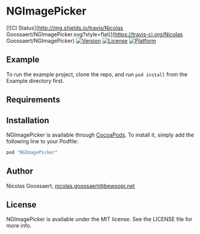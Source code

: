 # NGImagePicker

[![CI Status](http://img.shields.io/travis/Nicolas Goossaert/NGImagePicker.svg?style=flat)](https://travis-ci.org/Nicolas Goossaert/NGImagePicker)
[![Version](https://img.shields.io/cocoapods/v/NGImagePicker.svg?style=flat)](http://cocoapods.org/pods/NGImagePicker)
[![License](https://img.shields.io/cocoapods/l/NGImagePicker.svg?style=flat)](http://cocoapods.org/pods/NGImagePicker)
[![Platform](https://img.shields.io/cocoapods/p/NGImagePicker.svg?style=flat)](http://cocoapods.org/pods/NGImagePicker)

## Example

To run the example project, clone the repo, and run `pod install` from the Example directory first.

## Requirements

## Installation

NGImagePicker is available through [CocoaPods](http://cocoapods.org). To install
it, simply add the following line to your Podfile:

```ruby
pod "NGImagePicker"
```

## Author

Nicolas Goossaert, nicolas.goossaert@bewoopi.net

## License

NGImagePicker is available under the MIT license. See the LICENSE file for more info.
